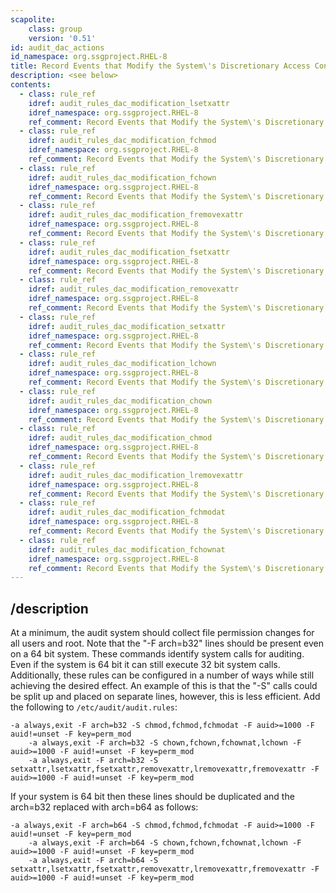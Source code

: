 ```yaml
---
scapolite:
    class: group
    version: '0.51'
id: audit_dac_actions
id_namespace: org.ssgproject.RHEL-8
title: Record Events that Modify the System\'s Discretionary Access Controls
description: <see below>
contents:
  - class: rule_ref
    idref: audit_rules_dac_modification_lsetxattr
    idref_namespace: org.ssgproject.RHEL-8
    ref_comment: Record Events that Modify the System\'s Discretionary Acces ...
  - class: rule_ref
    idref: audit_rules_dac_modification_fchmod
    idref_namespace: org.ssgproject.RHEL-8
    ref_comment: Record Events that Modify the System\'s Discretionary Acces ...
  - class: rule_ref
    idref: audit_rules_dac_modification_fchown
    idref_namespace: org.ssgproject.RHEL-8
    ref_comment: Record Events that Modify the System\'s Discretionary Acces ...
  - class: rule_ref
    idref: audit_rules_dac_modification_fremovexattr
    idref_namespace: org.ssgproject.RHEL-8
    ref_comment: Record Events that Modify the System\'s Discretionary Acces ...
  - class: rule_ref
    idref: audit_rules_dac_modification_fsetxattr
    idref_namespace: org.ssgproject.RHEL-8
    ref_comment: Record Events that Modify the System\'s Discretionary Acces ...
  - class: rule_ref
    idref: audit_rules_dac_modification_removexattr
    idref_namespace: org.ssgproject.RHEL-8
    ref_comment: Record Events that Modify the System\'s Discretionary Acces ...
  - class: rule_ref
    idref: audit_rules_dac_modification_setxattr
    idref_namespace: org.ssgproject.RHEL-8
    ref_comment: Record Events that Modify the System\'s Discretionary Acces ...
  - class: rule_ref
    idref: audit_rules_dac_modification_lchown
    idref_namespace: org.ssgproject.RHEL-8
    ref_comment: Record Events that Modify the System\'s Discretionary Acces ...
  - class: rule_ref
    idref: audit_rules_dac_modification_chown
    idref_namespace: org.ssgproject.RHEL-8
    ref_comment: Record Events that Modify the System\'s Discretionary Acces ...
  - class: rule_ref
    idref: audit_rules_dac_modification_chmod
    idref_namespace: org.ssgproject.RHEL-8
    ref_comment: Record Events that Modify the System\'s Discretionary Acces ...
  - class: rule_ref
    idref: audit_rules_dac_modification_lremovexattr
    idref_namespace: org.ssgproject.RHEL-8
    ref_comment: Record Events that Modify the System\'s Discretionary Acces ...
  - class: rule_ref
    idref: audit_rules_dac_modification_fchmodat
    idref_namespace: org.ssgproject.RHEL-8
    ref_comment: Record Events that Modify the System\'s Discretionary Acces ...
  - class: rule_ref
    idref: audit_rules_dac_modification_fchownat
    idref_namespace: org.ssgproject.RHEL-8
    ref_comment: Record Events that Modify the System\'s Discretionary Acces ...
---
```



## /description

At
a minimum, the audit system should collect file permission changes for
all users and root. Note that the \"-F arch=b32\" lines should be
present even on a 64 bit system. These commands identify system calls
for auditing. Even if the system is 64 bit it can still execute 32 bit
system calls. Additionally, these rules can be configured in a number of
ways while still achieving the desired effect. An example of this is
that the \"-S\" calls could be split up and placed on separate lines,
however, this is less efficient. Add the following to
`/etc/audit/audit.rules`:

``` 
-a always,exit -F arch=b32 -S chmod,fchmod,fchmodat -F auid>=1000 -F auid!=unset -F key=perm_mod
    -a always,exit -F arch=b32 -S chown,fchown,fchownat,lchown -F auid>=1000 -F auid!=unset -F key=perm_mod
    -a always,exit -F arch=b32 -S setxattr,lsetxattr,fsetxattr,removexattr,lremovexattr,fremovexattr -F auid>=1000 -F auid!=unset -F key=perm_mod
```

If your system is 64 bit then these lines should be duplicated and the
arch=b32 replaced with arch=b64 as follows:

``` 
-a always,exit -F arch=b64 -S chmod,fchmod,fchmodat -F auid>=1000 -F auid!=unset -F key=perm_mod
    -a always,exit -F arch=b64 -S chown,fchown,fchownat,lchown -F auid>=1000 -F auid!=unset -F key=perm_mod
    -a always,exit -F arch=b64 -S setxattr,lsetxattr,fsetxattr,removexattr,lremovexattr,fremovexattr -F auid>=1000 -F auid!=unset -F key=perm_mod
```
